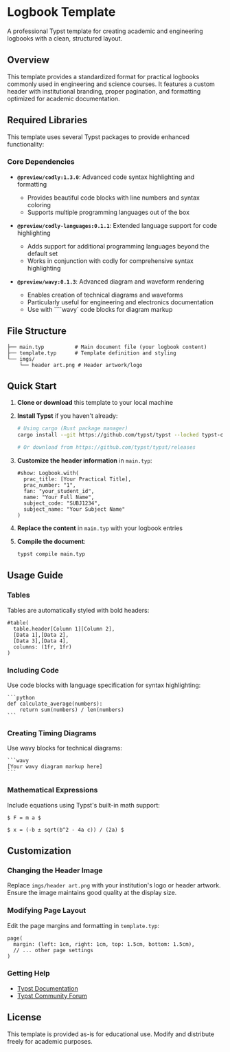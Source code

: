 # Logbook Template

A professional Typst template for creating academic and engineering logbooks with a clean, structured layout.

## Overview

This template provides a standardized format for practical logbooks commonly used in engineering and science courses. It features a custom header with institutional branding, proper pagination, and formatting optimized for academic documentation.

## Required Libraries

This template uses several Typst packages to provide enhanced functionality:

### Core Dependencies

- **`@preview/codly:1.3.0`**: Advanced code syntax highlighting and formatting
  - Provides beautiful code blocks with line numbers and syntax coloring
  - Supports multiple programming languages out of the box

- **`@preview/codly-languages:0.1.1`**: Extended language support for code highlighting
  - Adds support for additional programming languages beyond the default set
  - Works in conjunction with codly for comprehensive syntax highlighting

- **`@preview/wavy:0.1.3`**: Advanced diagram and waveform rendering
  - Enables creation of technical diagrams and waveforms
  - Particularly useful for engineering and electronics documentation
  - Use with ````wavy` code blocks for diagram markup

## File Structure

```
├── main.typ          # Main document file (your logbook content)
├── template.typ      # Template definition and styling
└── imgs/
    └── header art.png # Header artwork/logo
```

## Quick Start

1. **Clone or download** this template to your local machine

2. **Install Typst** if you haven't already:
   ```bash
   # Using cargo (Rust package manager)
   cargo install --git https://github.com/typst/typst --locked typst-cli
   
   # Or download from https://github.com/typst/typst/releases
   ```

3. **Customize the header information** in `main.typ`:
   ```typst
   #show: Logbook.with(
     prac_title: [Your Practical Title],
     prac_number: "1",
     fan: "your_student_id",
     name: "Your Full Name",
     subject_code: "SUBJ1234",
     subject_name: "Your Subject Name"
   )
   ```

4. **Replace the content** in `main.typ` with your logbook entries

5. **Compile the document**:
   ```bash
   typst compile main.typ
   ```

## Usage Guide

### Tables

Tables are automatically styled with bold headers:

```typst
#table(
  table.header[Column 1][Column 2],
  [Data 1],[Data 2],
  [Data 3],[Data 4],
  columns: (1fr, 1fr)
)
```

### Including Code

Use code blocks with language specification for syntax highlighting:

````typst
```python
def calculate_average(numbers):
    return sum(numbers) / len(numbers)
```
````

### Creating Timing Diagrams

Use wavy blocks for technical diagrams:

````typst
```wavy
[Your wavy diagram markup here]
```
````

### Mathematical Expressions

Include equations using Typst's built-in math support:

```typst
$ F = m a $

$ x = (-b ± sqrt(b^2 - 4a c)) / (2a) $
```

## Customization

### Changing the Header Image

Replace `imgs/header art.png` with your institution's logo or header artwork. Ensure the image maintains good quality at the display size.

### Modifying Page Layout

Edit the page margins and formatting in `template.typ`:

```typst
page(
  margin: (left: 1cm, right: 1cm, top: 1.5cm, bottom: 1.5cm),
  // ... other page settings
)
```

### Getting Help

- [Typst Documentation](https://typst.app/docs/)
- [Typst Community Forum](https://github.com/typst/typst/discussions)

## License

This template is provided as-is for educational use. Modify and distribute freely for academic purposes.
